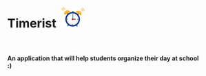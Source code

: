 <div style="margin-left: 50px">
<h1>Timerist <img src="alarm.gif" height=50px style="margin-top: 20px;"/></h1>
<br> 
<h4>An application that will help students organize their day at school :)</h4>
</div>
